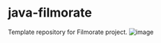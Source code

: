 # java-filmorate
Template repository for Filmorate project.
![image](https://user-images.githubusercontent.com/69341606/224351211-3e4f2edb-0c29-4caf-b3ac-240c83396120.png)
